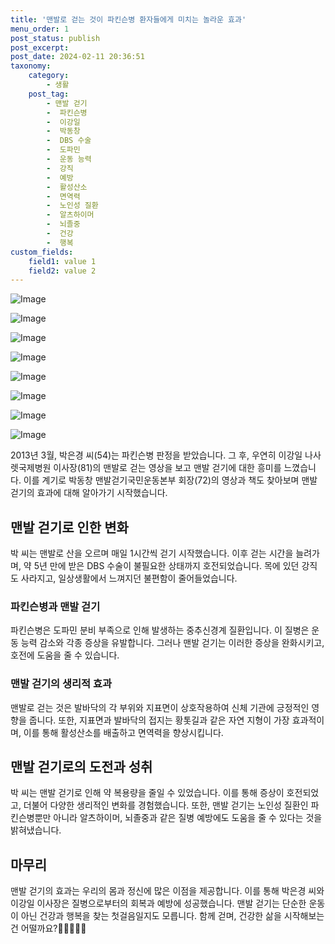 ```yaml
---
title: '맨발로 걷는 것이 파킨슨병 환자들에게 미치는 놀라운 효과'
menu_order: 1
post_status: publish
post_excerpt: 
post_date: 2024-02-11 20:36:51
taxonomy:
    category:
        - 생활
    post_tag:
        - 맨발 걷기
        -  파킨슨병
        -  이강일
        -  박동창
        -  DBS 수술
        -  도파민
        -  운동 능력
        -  강직
        -  예방
        -  활성산소
        -  면역력
        -  노인성 질환
        -  알츠하이머
        -  뇌졸중
        -  건강
        -  행복
custom_fields:
    field1: value 1
    field2: value 2
---
```


![Image](https://imgnews.pstatic.net/image/020/2024/02/11/0003547491_001_20240211150101056.jpg?type=w647)

![Image](https://imgnews.pstatic.net/image/020/2024/02/11/0003547491_002_20240211150101117.gif?type=w647)

![Image](https://imgnews.pstatic.net/image/020/2024/02/11/0003547491_003_20240211150101407.jpg?type=w647)

![Image](https://imgnews.pstatic.net/image/020/2024/02/11/0003547491_004_20240211150101468.jpg?type=w647)

![Image](https://imgnews.pstatic.net/image/020/2024/02/11/0003547491_005_20240211150101514.jpg?type=w647)

![Image](https://imgnews.pstatic.net/image/020/2024/02/11/0003547491_006_20240211150101564.jpg?type=w647)

![Image](https://imgnews.pstatic.net/image/020/2024/02/11/0003547491_007_20240211150101779.jpg?type=w647)

![Image](https://imgnews.pstatic.net/image/020/2024/02/11/0003547491_008_20240211150101833.jpg?type=w647)

2013년 3월, 박은경 씨(54)는 파킨슨병 판정을 받았습니다. 그 후, 우연히 이강일 나사렛국제병원 이사장(81)의 맨발로 걷는 영상을 보고 맨발 걷기에 대한 흥미를 느꼈습니다. 이를 계기로 박동창 맨발걷기국민운동본부 회장(72)의 영상과 책도 찾아보며 맨발 걷기의 효과에 대해 알아가기 시작했습니다.
## 맨발 걷기로 인한 변화
박 씨는 맨발로 산을 오르며 매일 1시간씩 걷기 시작했습니다. 이후 걷는 시간을 늘려가며, 약 5년 만에 받은 DBS 수술이 불필요한 상태까지 호전되었습니다. 목에 있던 강직도 사라지고, 일상생활에서 느껴지던 불편함이 줄어들었습니다.
### 파킨슨병과 맨발 걷기
파킨슨병은 도파민 분비 부족으로 인해 발생하는 중추신경계 질환입니다. 이 질병은 운동 능력 감소와 각종 증상을 유발합니다. 그러나 맨발 걷기는 이러한 증상을 완화시키고, 호전에 도움을 줄 수 있습니다.
### 맨발 걷기의 생리적 효과
맨발로 걷는 것은 발바닥의 각 부위와 지표면이 상호작용하여 신체 기관에 긍정적인 영향을 줍니다. 또한, 지표면과 발바닥의 접지는 황톳길과 같은 자연 지형이 가장 효과적이며, 이를 통해 활성산소를 배출하고 면역력을 향상시킵니다.
## 맨발 걷기로의 도전과 성취
박 씨는 맨발 걷기로 인해 약 복용량을 줄일 수 있었습니다. 이를 통해 증상이 호전되었고, 더불어 다양한 생리적인 변화를 경험했습니다. 또한, 맨발 걷기는 노인성 질환인 파킨슨병뿐만 아니라 알츠하이머, 뇌졸중과 같은 질병 예방에도 도움을 줄 수 있다는 것을 밝혀냈습니다.
## 마무리
맨발 걷기의 효과는 우리의 몸과 정신에 많은 이점을 제공합니다. 이를 통해 박은경 씨와 이강일 이사장은 질병으로부터의 회복과 예방에 성공했습니다. 맨발 걷기는 단순한 운동이 아닌 건강과 행복을 찾는 첫걸음일지도 모릅니다. 함께 걷며, 건강한 삶을 시작해보는 건 어떨까요?💪🚶‍♀️🚶‍♂️
